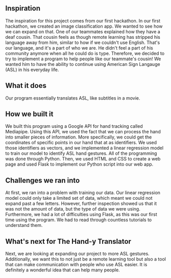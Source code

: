 
## Inspiration
The inspiration for this project comes from our first hackathon. In our first hackathon, we created an image classification app. We wanted to see how we can expand on that. One of our teammates explained how they have a deaf cousin. That cousin feels as though remote learning has stripped his language away from him, similar to how if we couldn't use English. That's our language, and it's a part of who we are. He didn't feel a part of his community anymore when all he could do is type. Therefore, we decided to try to implement a program to help people like our teammate's cousin! We wanted him to have the ability to continue using American Sign Langauge (ASL) in his everyday life. 

## What it does
Our program essentially translates ASL, like subtitles in a movie. 

## How we built it
We built this program using a Google API for hand tracking called Mediapipe. Using this API, we used the fact that we can process the hand into smaller pieces of information. More specifically, we could get the coordinates of specific points in our hand that at as identifiers. We used those identifiers as vectors, and we implemented a linear regression model to train our model to identify ASL hand gestures. All of the programming was done through Python. Then, we used HTML and CSS to create a web page and used Flask to implement our Python script into our web app.

## Challenges we ran into
At first, we ran into a problem with training our data. Our linear regression model could only take a limited set of data, which meant we could not expand past a few letters. However, further inspection showed us that it was not the amount of data, but the type of data we were using. Furthermore, we had a lot of difficulties using Flask, as this was our first time using the program. We had to read through countless tutorials to understand them. 

## What's next for The Hand-y Translator
Next, we are looking at expanding our project to more ASL gestures. Additionally, we want this to not just be a remote learning tool but also a tool that can make communication with people who use ASL easier. It is definitely a wonderful idea that can help many people. 

